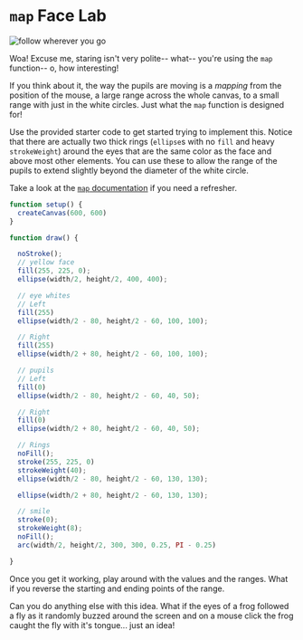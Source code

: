 # `map` Face Lab

![follow wherever you go](https://s3.amazonaws.com/upperline/curriculum-assets/p5js/labs/map-face.gif)

Woa! Excuse me, staring isn't very polite-- what-- you're using the `map` function-- o, how interesting!

If you think about it, the way the pupils are moving is a *mapping* from the position of the mouse, a large range across the whole canvas, to a small range with just in the white circles. Just what the `map` function is designed for!

Use the provided starter code to get started trying to implement this. Notice that there are actually two thick rings (`ellipse`s with no `fill` and heavy `strokeWeight`) around the eyes that are the same color as the face and above most other elements.  You can use these to allow the range of the pupils to extend slightly beyond the diameter of the white circle.

Take a look at the [`map` documentation](https://p5js.org/reference/#/p5/map) if you need a refresher.

```javascript
function setup() {
  createCanvas(600, 600)
}

function draw() {

  noStroke();
  // yellow face
  fill(255, 225, 0);
  ellipse(width/2, height/2, 400, 400);

  // eye whites
  // Left
  fill(255)
  ellipse(width/2 - 80, height/2 - 60, 100, 100);

  // Right
  fill(255)
  ellipse(width/2 + 80, height/2 - 60, 100, 100);

  // pupils
  // Left
  fill(0)
  ellipse(width/2 - 80, height/2 - 60, 40, 50);

  // Right
  fill(0)
  ellipse(width/2 + 80, height/2 - 60, 40, 50);

  // Rings
  noFill();
  stroke(255, 225, 0)
  strokeWeight(40);
  ellipse(width/2 - 80, height/2 - 60, 130, 130);

  ellipse(width/2 + 80, height/2 - 60, 130, 130);

  // smile
  stroke(0);
  strokeWeight(8);
  noFill();
  arc(width/2, height/2, 300, 300, 0.25, PI - 0.25)

}

```

Once you get it working, play around with the values and the ranges. What if you reverse the starting and ending points of the range.

Can you do anything else with this idea. What if the eyes of a frog followed a fly as it randomly buzzed around the screen and on a mouse click the frog caught the fly with it's tongue... just an idea!
